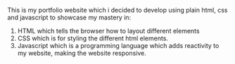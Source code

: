 
This is my portfolio website which i decided to develop using plain html, css and javascript to showcase my mastery in:

1.  HTML which tells the browser how to layout different elements 
2. CSS which is for styling the different html elements.
3. Javascript which is a programming language which adds reactivity to my website, making the website responsive.

